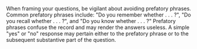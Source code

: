 
When framing your questions, be vigilant about avoiding prefatory phrases. Common prefatory phrases include: "Do you remember whether . . . ?", "Do you recall whether . . . ?", and "Do you know whether . . . ?" Prefatory phrases confuse the record and may render the answers useless. A simple "yes" or "no" response may pertain either to the prefatory phrase or to the subsequent substantive part of the question.
